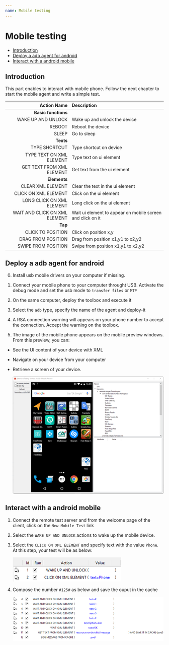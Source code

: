 ```yaml
---
name: Mobile testing
---
```


# Mobile testing

* [Introduction](mobile_testing#introduction)
* [Deploy a adb agent for android](mobile_testing#deploy-a-adb-agent-for-android)
* [Interact with a android mobile](mobile_testing#interact-with-a-android-mobile)

## Introduction

This part enables to interact with mobile phone. Follow the next chapter to start the mobile agent and write a simple test.

|Action Name|Description|
|-----:|:-----|
|**Basic functions**||
|WAKE UP AND UNLOCK|Wake up and unlock the device|
|REBOOT|Reboot the device|
|SLEEP|Go to sleep|
|**Texts**||
|TYPE SHORTCUT|Type shortcut on device|
|TYPE TEXT ON XML ELEMENT|Type text on ui element|
|GET TEXT FROM XML ELEMENT|Get text from the ui element|
|**Elements**||
|CLEAR XML ELEMENT|Clear the text in the ui element|
|CLICK ON XML ELEMENT|Click on the ui element|
|LONG CLICK ON XML ELEMENT|Long click on the ui element|
|WAIT AND CLICK ON XML ELEMENT|Wait ui element to appear on mobile screen and click on it|
|**Tap**||
|CLICK TO POSITION|Click on position x,y|
|DRAG FROM POSITION|Drag from position x1,y1 to x2,y2|
|SWIPE FROM POSITION|Swipe from position x1,y1 to x2,y2|

## Deploy a adb agent for android

0. Install usb mobile drivers on your computer if missing.

1. Connect your mobile phone to your computer throught USB. Activate the debug mode and set the usb mode to `transfer files` or `MTP`

2. On the same computer, deploy the toolbox and execute it

3. Select the `adb` type, specify the name of the agent and deploy-it

4. A RSA connection warning will appears on your phone number to accept the connection. Accept the warning on the toolbox.

5. The image of the mobile phone appears on the mobile preview windows. From this preview, you can:

- See the UI content of your device with XML 
- Navigate on your device from your computer
- Retrieve a screen of your device.

    ![](/docs/images/aa_mob_preview.png)

## Interact with a android mobile

1. Connect the remote test server and from the welcome page of the client, click on the `New Mobile Test` link 

2. Select the `WAKE UP AND UNLOCK` actions to wake up the mobile device.

3. Select the `CLICK ON XML ELEMENT` and specify text with the value `Phone`. At this step, your test will be as below:

    ![](/docs/images/aa_mobile_step1.png)

4. Compose the number `#125#` as below and save the ouput in the cache

    ![](/docs/images/aa_mob_steps.png)

